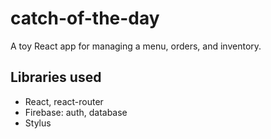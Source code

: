 # catch-of-the-day
A toy React app for managing a menu, orders, and inventory.

## Libraries used
* React, react-router
* Firebase: auth, database
* Stylus
